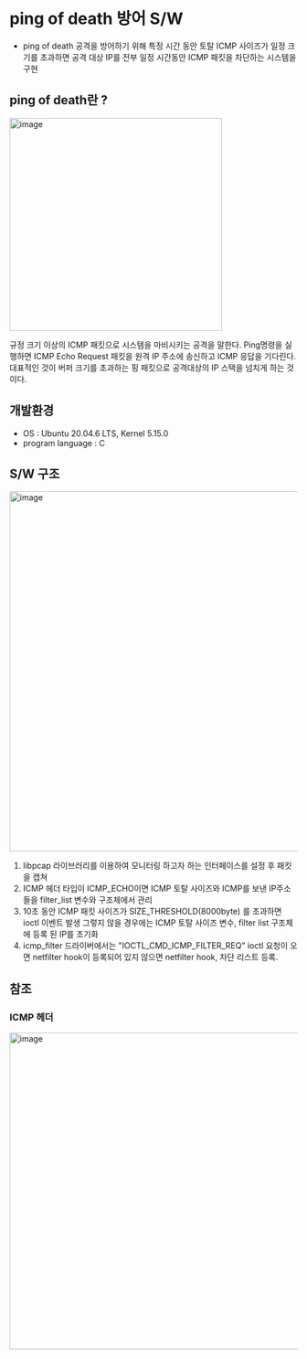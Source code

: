 # ping of death 방어 S/W
- ping of death 공격을 방어하기 위해 특정 시간 동안 토탈 ICMP 사이즈가 일정 크기를 초과하면 공격 대상 IP를 전부 일정 시간동안 ICMP 패킷을 차단하는 시스템을 구현

## ping of death란 ?
<img width="372" alt="image" src="https://github.com/smtobs/network_study/assets/50127167/a9160caa-efeb-4977-b296-d44dc915a604">

규정 크기 이상의 ICMP 패킷으로 시스템을 마비시키는 공격을 말한다. Ping명령을 실행하면 ICMP Echo Request 패킷을 원격 IP 주소에 송신하고 ICMP 응답을 기다린다. 대표적인 것이 버퍼 크기를 초과하는 핑 패킷으로 공격대상의 IP 스택을 넘치게 하는 것이다.

## 개발환경
- OS : Ubuntu 20.04.6 LTS, Kernel 5.15.0
- program language : C
  
## S/W 구조
<img width="630" alt="image" src="https://github.com/smtobs/network_study/assets/50127167/9996cacd-21ac-4b13-a2a4-bde1f1d32fb0">

1) libpcap 라이브러리를 이용하여 모니터링 하고자 하는 인터페이스를 설정 후 패킷을 캡쳐
2) ICMP 헤더 타입이 ICMP_ECHO이면 ICMP 토탈 사이즈와 ICMP를 보낸 IP주소들을 filter_list 변수와 구조체에서 관리
3) 10초 동안 ICMP 패킷 사이즈가 SIZE_THRESHOLD(8000byte) 를 초과하면 ioctl 이벤트 발생 그렇지 않을 경우에는 ICMP 토탈 사이즈 변수, filter list 구조체에 등록 된 IP를 초기화
4) icmp_filter 드라이버에서는 "IOCTL_CMD_ICMP_FILTER_REQ" ioctl 요청이 오면 netfilter hook이 등록되어 있지 않으면 netfilter hook, 차단 리스트 등록.

## 참조

### ICMP 헤더
<img width="554" alt="image" src="https://github.com/smtobs/network_study/assets/50127167/56290079-fdcb-4685-8fb7-8ec1c56d25f8">
